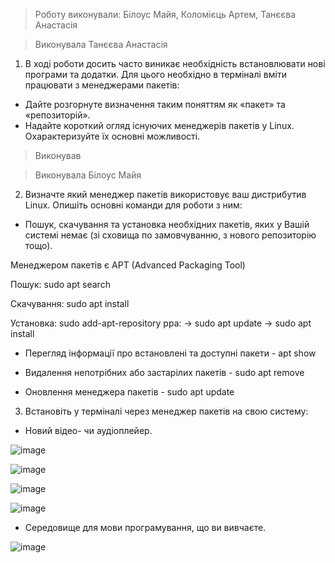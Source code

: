 > Роботу виконували: Білоус Майя, Коломієць Артем, Танєєва Анастасія

> Виконувала Танєєва Анастасія

1. В ході роботи досить часто виникає необхідність встановлювати нові програми та додатки. Для цього необхідно в терміналі вміти працювати з менеджерами пакетів:

- Дайте розгорнуте визначення таким поняттям як «пакет» та «репозиторій».
- Надайте короткий огляд існуючих менеджерів пакетів у Linux. Охарактеризуйте їх основні можливості.

> Виконував

> Виконувала Білоус Майя

2. Визначте який менеджер пакетів використовує ваш дистрибутив Linux. Опишіть основні команди для роботи з ним:
- Пошук, скачування та установка необхідних пакетів, яких у Вашій системі немає (зі сховища по замовчуванню, з нового репозиторію тощо).

Менеджером пакетів є APT (Advanced Packaging Tool)

Пошук: sudo apt search

Скачування: sudo apt install

Установка: sudo add-apt-repository ppa: -> sudo apt update -> sudo apt install

- Перегляд інформації про встановлені та доступні пакети - apt show

- Видалення непотрібних або застарілих пакетів - sudo apt remove

- Оновлення менеджера пакетів - sudo apt update

3. Встановіть у терміналі через менеджер пакетів на свою систему:
   
- Новий відео- чи аудіоплейер.
  
![image](https://github.com/user-attachments/assets/251ac42f-8091-44aa-b8eb-eea79b5e2bad)

![image](https://github.com/user-attachments/assets/c310bc44-2a7f-4299-96f0-3092783516e8)

![image](https://github.com/user-attachments/assets/990cb451-5fa7-444f-b224-834bab1a701a)

![image](https://github.com/user-attachments/assets/d5d0da11-7e19-4836-91b8-c7b829807ab7)

- Середовище для мови програмування, що ви вивчаєте.

![image](https://github.com/user-attachments/assets/1aa17d79-92df-410b-adab-76084e49c923)

